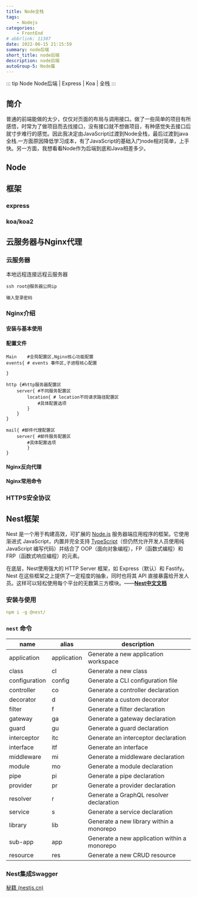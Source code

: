 ```yaml
---
title: Node全栈
tags: 
    - Nodejs
categories:
    - FrontEnd
# abbrlink: 11307
date: 2022-06-15 21:15:59
summary: node后端
short_title: node后端
description: node后端
autoGroup-5: Node篇
---
```


::: tip Node
   Node后端 | Express | Koa | 全栈
:::

<!-- more -->

## 简介
普通的前端能做的太少，仅仅对页面的布局与调用接口。做了一些简单的项目有所感悟，时常为了做项目而去找接口，没有接口就不想做项目，有种感觉失去接口后就寸步难行的感觉。因此我决定由JavaScript过渡到Node全栈，最后过渡到java全栈.一方面原因降低学习成本，有了JavaScript的基础入门node相对简单，上手快。另一方面，我想看看Node作为后端到底和Java相差多少。



## Node



## 框架



### express



### koa/koa2



## 云服务器与Nginx代理



### 云服务器

本地远程连接远程云服务器

```shell
ssh root@服务器公网ip

输入登录密码
```



### Nginx介绍

#### 安装与基本使用



#### 配置文件

```
Main	#全局配置区,Nginx核心功能配置
events{ # events 事件区,子进程核心配置

}

http {#http服务器配置区
	server{ #不同服务配置区
		location{ # location不同请求路径配置区
			#具体配置选项
		}	
	}
}	

mail{ #邮件代理配置区
	server{ #邮件服务配置区
		#具体配置选项
		}
}
```



#### Nginx反向代理



#### Nginx常用命令



### HTTPS安全协议





## Nest框架

Nest 是一个用于构建高效，可扩展的 [Node.js](http://nodejs.cn/) 服务器端应用程序的框架。它使用渐进式 JavaScript，内置并完全支持 [TypeScript](https://www.tslang.cn/)（但仍然允许开发人员使用纯 JavaScript 编写代码）并结合了 OOP（面向对象编程），FP（函数式编程）和 FRP（函数式响应编程）的元素。

在底层，Nest使用强大的 HTTP Server 框架，如 Express（默认）和 Fastify。Nest 在这些框架之上提供了一定程度的抽象，同时也将其 API 直接暴露给开发人员。这样可以轻松使用每个平台的无数第三方模块。——**[Nest中文文档](https://docs.nestjs.cn/8/introduction)**



### 安装与使用

```yaml
npm i -g @nest/

```





### `nest` 命令



| name          | alias       | description                                  |
| ------------- | ----------- | -------------------------------------------- |
| application   | application | Generate a new application workspace         |
| class         | cl          | Generate a new class                         |
| configuration | config      | Generate a CLI configuration file            |
| controller    | co          | Generate a controller declaration            |
| decorator     | d           | Generate a custom decorator                  |
| filter        | f           | Generate a filter declaration                |
| gateway       | ga          | Generate a gateway declaration               |
| guard         | gu          | Generate a guard declaration                 |
| interceptor   | itc         | Generate an interceptor declaration          |
| interface     | itf         | Generate an interface                        |
| middleware    | mi          | Generate a middleware declaration            |
| module        | mo          | Generate a module declaration                |
| pipe          | pi          | Generate a pipe declaration                  |
| provider      | pr          | Generate a provider declaration              |
| resolver      | r           | Generate a GraphQL resolver declaration      |
| service       | s           | Generate a service declaration               |
| library       | lib         | Generate a new library within a monorepo     |
| sub-app       | app         | Generate a new application within a monorepo |
| resource      | res         | Generate a new CRUD resource                 |



### Nest集成Swagger

[秘籍 (nestjs.cn)](https://docs.nestjs.cn/8/recipes?id=swagger)



